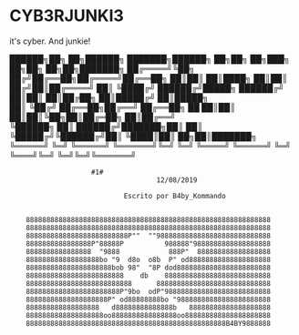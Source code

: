 # CYB3RJUNKI3
it's cyber. And junkie!

 ██████╗██╗   ██╗██████╗ ███████╗██████╗          ██╗██╗   ██╗███╗   ██╗██╗  ██╗██╗███████╗
██╔════╝╚██╗ ██╔╝██╔══██╗██╔════╝██╔══██╗         ██║██║   ██║████╗  ██║██║ ██╔╝██║██╔════╝
██║      ╚████╔╝ ██████╔╝█████╗  ██████╔╝         ██║██║   ██║██╔██╗ ██║█████╔╝ ██║█████╗  
██║       ╚██╔╝  ██╔══██╗██╔══╝  ██╔══██╗    ██   ██║██║   ██║██║╚██╗██║██╔═██╗ ██║██╔══╝  
╚██████╗   ██║   ██████╔╝███████╗██║  ██║    ╚█████╔╝╚██████╔╝██║ ╚████║██║  ██╗██║███████╗
 ╚═════╝   ╚═╝   ╚═════╝ ╚══════╝╚═╝  ╚═╝     ╚════╝  ╚═════╝ ╚═╝  ╚═══╝╚═╝  ╚═╝╚═╝╚══════╝
					

					    #1#
                                        12/08/2019
                                  
                                Escrito por B4by_Kommando

                                           
		888888888888888888888888888888888888888888888888888888888888
		888888888888888888888888888888888888888888888888888888888888
		8888888888888888888888888P""  ""9888888888888888888888888888
		8888888888888888P"88888P          988888"9888888888888888888
		8888888888888888  "9888            888P"  888888888888888888
		888888888888888888bo "9  d8o  o8b  P" od88888888888888888888
		888888888888888888888bob 98"  "8P dod88888888888888888888888
		888888888888888888888888    db    88888888888888888888888888
		88888888888888888888888888      8888888888888888888888888888
		88888888888888888888888P"9bo  odP"98888888888888888888888888
		88888888888888888888P" od88888888bo "98888888888888888888888
		888888888888888888   d88888888888888b   88888888888888888888
		8888888888888888888oo8888888888888888oo888888888888888888888
		8888888888888888888888888888888888888888888888888B4BY9888888

